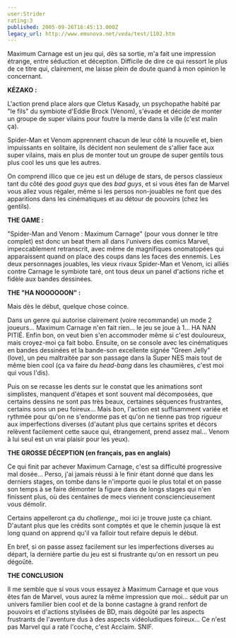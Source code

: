 ```yaml
---
user:Strider
rating:3
published: 2005-09-26T16:45:13.000Z
legacy_url: http://www.emunova.net/veda/test/1102.htm
---
```

Maximum Carnage est un jeu qui, dès sa sortie, m'a fait une impression étrange, entre séduction et déception. Difficile de dire ce qui ressort le plus de ce titre qui, clairement, me laisse plein de doute quand à mon opinion le concernant.  

  

**KÉZAKO :**  

  

L'action prend place alors que Cletus Kasady, un psychopathe habité par "le fils" du symbiote d'Eddie Brock (Venom), s'évade et décide de monter un groupe de super vilains pour foutre la merde dans la ville (c'est malin ça).  

Spider-Man et Venom apprennent chacun de leur côté la nouvelle et, bien impuissants en solitaire, ils décident non seulement de s'allier face aux super vilains, mais en plus de monter tout un groupe de super gentils tous plus cool les uns que les autres.  

On comprend illico que ce jeu est un déluge de stars, de persos classieux tant du côté des _good guys_ que des _bad guys_, et si vous êtes fan de Marvel vous allez vous régaler, même si les persos non-jouables ne font que des apparitions dans les cinématiques et au détour de pouvoirs (chez les gentils).  

  

**THE GAME :**  

  

"Spider-Man and Venom : Maximum Carnage" (pour vous donner le titre complet) est donc un beat them all dans l'univers des comics Marvel, impeccablement retranscrit, avec même de magnifiques onomatopées qui apparaissent quand on place des coups dans les faces des ennemis. Les deux personnages jouables, les vieux rivaux Spider-Man et Venom, ici alliés contre Carnage le symbiote taré, ont tous deux un panel d'actions riche et fidèle aux bandes dessinées.  

  

**THE "HA NOOOOOON" :**  

  

Mais dès le début, quelque chose coince.  

Dans un genre qui autorise clairement (voire recommande) un mode 2 joueurs... Maximum Carnage n'en fait rien... le jeu se joue à 1... HA NAN PITIÉ. Enfin bon, on veut bien s'en accommoder même si c'est douloureux, mais croyez-moi ça fait bobo. Ensuite, on se console avec les cinématiques en bandes dessinées et la bande-son excellente signée "Green Jelly" (love), un peu maltraitée par son passage dans la Super NES mais tout de même bien cool (ça va faire du _head-bang_ dans les chaumières, c'est moi qui vous l'dis).  

Puis on se recasse les dents sur le constat que les animations sont simplistes, manquent d'étapes et sont souvent mal décomposées, que certains dessins ne sont pas très beaux, certaines séquences frustrantes, certains sons un peu foireux... Mais bon, l'action est suffisamment variée et rythmée pour qu'on ne s'endorme pas et qu'on ne tienne pas trop rigueur aux imperfections diverses (d'autant plus que certains sprites et décors relèvent facilement cette sauce qui, étrangement, prend assez mal... Venom à lui seul est un vrai plaisir pour les yeux).  

  

**THE GROSSE DÉCEPTION (en français, pas en anglais)**  

  

Ce qui finit par achever Maximum Carnage, c'est sa difficulté progressive mal dosée... Perso, j'ai jamais réussi à le finir étant donné que dans les derniers stages, on tombe dans le n'importe quoi le plus total et on passe son temps à se faire démonter la figure dans de longs stages qui n'en finissent plus, où des centaines de mecs viennent consciencieusement vous démolir.  

Certains appelleront ça du _challenge_,, moi ici je trouve juste ça chiant. D'autant plus que les crédits sont comptés et que le chemin jusque là est long quand on apprend qu'il va falloir tout refaire depuis le début.  

En bref, si on passe assez facilement sur les imperfections diverses au départ, la dernière partie du jeu est si frustrante qu'on en ressort un peu dégoûté.  

  

**THE CONCLUSION**  

  

Il me semble que si vous vous essayez à Maximum Carnage et que vous êtes fan de Marvel, vous aurez la même impression que moi... séduit par un univers familier bien cool et de la bonne castagne à grand renfort de pouvoirs et d'actions stylisées de BD, mais dégoûté par les aspects frustrants de l'aventure dus à des aspects vidéoludiques foireux... Ce n'est pas Marvel qui a raté l'coche, c'est Acclaim. SNIF.